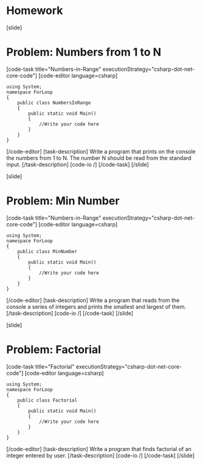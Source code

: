 # Homework

[slide]
# Problem: Numbers from 1 to N
[code-task title="Numbers-in-Range" executionStrategy="csharp-dot-net-core-code"]
[code-editor language=csharp]
```
using System;
namespace ForLoop
{
    public class NumbersInRange
    {
        public static void Main()
        {
            //Write your code here
        }
    }
}
```
[/code-editor]
[task-description]
Write a program that prints on the console the numbers from 1 to N. The number N should be read from the standard input.
[/task-description]
[code-io /]
[/code-task]
[/slide]

[slide]
# Problem: Min Number
[code-task title="Numbers-in-Range" executionStrategy="csharp-dot-net-core-code"]
[code-editor language=csharp]
```
using System;
namespace ForLoop
{
    public class MinNumber
    {
        public static void Main()
        {
            //Write your code here
        }
    }
}
```
[/code-editor]
[task-description]
Write a program that reads from the console a series of integers and prints the smallest and largest of them.
[/task-description]
[code-io /]
[/code-task]
[/slide]

[slide]
# Problem: Factorial
[code-task title="Factorial" executionStrategy="csharp-dot-net-core-code"]
[code-editor language=csharp]
```
using System;
namespace ForLoop
{
    public class Factorial
    {
        public static void Main()
        {
            //Write your code here
        }
    }
}
```
[/code-editor]
[task-description]
Write a program that finds factorial of an integer entered by user.
[/task-description]
[code-io /]
[/code-task]
[/slide]